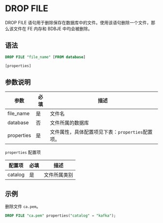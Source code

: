 # DROP FILE

DROP FILE 语句用于删除保存在数据库中的文件。使用该语句删除一个文件，那么该文件在 FE 内存和 BDBJE 中均会被删除。

## 语法

```SQL
DROP FILE "file_name" [FROM database]

[properties]
```

## 参数说明

| **参数**   | **必填** | **描述**                                         |
| ---------- | -------- | ------------------------------------------------ |
| file_name  | 是       | 文件名                                           |
| database   | 否       | 文件所属的数据库                                 |
| properties | 是       | 文件属性，具体配置项见下表：`properties`配置项。 |

`properties` 配置项

| **配置项** | **必填** | **描述**     |
| ---------- | -------- | ------------ |
| catalog    | 是       | 文件所属类别 |

## 示例

删除文件 `ca.pem`。

```SQL
DROP FILE "ca.pem" properties("catalog" = "kafka");
```
